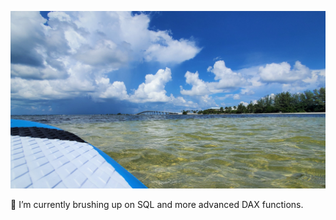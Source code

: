 [![Header](https://github.com/HammondDotWork/hammonddotwork/blob/main/GithubBanner.jpg "Header")](https://github.com/HammondDotWork/hammonddotwork/blob/main/GithubBanner.jpg)

🌱 I’m currently brushing up on SQL and more advanced DAX functions.
